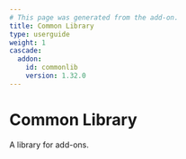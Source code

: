 ```yaml
---
# This page was generated from the add-on.
title: Common Library
type: userguide
weight: 1
cascade:
  addon:
    id: commonlib
    version: 1.32.0
---
```


# Common Library

A library for add-ons.
